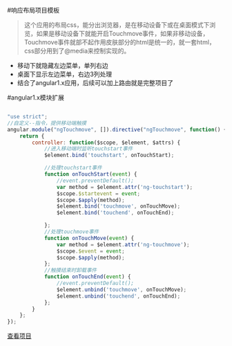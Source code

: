 #响应布局项目模板
> 这个应用的布局css，能分出浏览器，是在移动设备下或在桌面模式下浏览，如果是移动设备下就能开启Touchmove事件，如果非移动设备，Touchmove事件就部不起作用皮肤部分的html是统一的，就一套html，css部分用到了@media来控制实现的。

* 移动下就隐藏左边菜单，单列右边
* 桌面下显示左边菜单，右边3列处理
* 结合了angular1.x应用，后续可以加上路由就是完整项目了

#angular1.x模块扩展

```javascript

"use strict";
//自定义--指令，提供移动端触摸
angular.module("ngTouchmove", []).directive("ngTouchmove", function() {
    return {
        controller: function($scope, $element, $attrs) {
            //进入移动端时监听touchstart事件
            $element.bind('touchstart', onTouchStart);

            //处理touchstart事件
            function onTouchStart(event) {
                //event.preventDefault();
                var method = $element.attr('ng-touchstart');
                $scope.$startevent = event;
                $scope.$apply(method);
                $element.bind('touchmove', onTouchMove);
                $element.bind('touchend', onTouchEnd);

            };
            //处理touchmove事件
            function onTouchMove(event) {
                var method = $element.attr('ng-touchmove');
                $scope.$event = event;
                $scope.$apply(method);
            };
            //触摸结束时卸载事件
            function onTouchEnd(event) {
                //event.preventDefault();
                $element.unbind('touchmove', onTouchMove);
                $element.unbind('touchend', onTouchEnd);
            };
        }
    };
});

```

[查看项目](demo.web101.cn/responselayout)